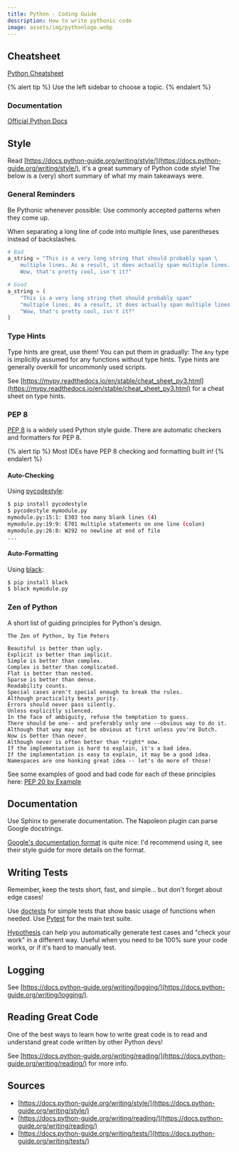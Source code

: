 ```yaml
---
title: Python - Coding Guide
description: How to write pythonic code
image: assets/img/pythonlogo.webp
---
```


## Cheatsheet

[Python Cheatsheet](https://www.pythoncheatsheet.org/cheatsheet/basics)

{% alert tip %}
Use the left sidebar to choose a topic.
{% endalert %}

### Documentation

[Official Python Docs](https://docs.python.org/3/library/index.html)

## Style

Read [https://docs.python-guide.org/writing/style/](https://docs.python-guide.org/writing/style/), it's a great summary of Python code style! The below is a (very) short summary of what my main takeaways were.

### General Reminders

Be Pythonic whenever possible: Use commonly accepted patterns when they come up.

When separating a long line of code into multiple lines, use parentheses instead of backslashes.

```python
# Bad
a_string = "This is a very long string that should probably span \
    multiple lines. As a result, it does actually span multiple lines. \
    Wow, that's pretty cool, isn't it?"

# Good
a_string = (
    "This is a very long string that should probably span"
    "multiple lines. As a result, it does actually span multiple lines."
    "Wow, that's pretty cool, isn't it?"
)
```

### Type Hints

Type hints are great, use them! You can put them in gradually: The `Any` type is implicitly assumed for any functions without type hints. Type hints are generally overkill for uncommonly used scripts.

See [https://mypy.readthedocs.io/en/stable/cheat_sheet_py3.html](https://mypy.readthedocs.io/en/stable/cheat_sheet_py3.html) for a cheat sheet on type hints.

### PEP 8

[PEP 8](https://pep8.org/) is a widely used Python style guide. There are automatic checkers and formatters for PEP 8.

{% alert tip %}
Most IDEs have PEP 8 checking and formatting built in!
{% endalert %}

#### Auto-Checking

Using [pycodestyle](https://github.com/PyCQA/pycodestyle):

```bash
$ pip install pycodestyle
$ pycodestyle mymodule.py
mymodule.py:15:1: E303 too many blank lines (4)
mymodule.py:19:9: E701 multiple statements on one line (colon)
mymodule.py:26:8: W292 no newline at end of file
...
```

#### Auto-Formatting

Using [black](https://github.com/psf/black):

```bash
$ pip install black
$ black mymodule.py
```

### Zen of Python

A short list of guiding principles for Python's design.

```text
The Zen of Python, by Tim Peters

Beautiful is better than ugly.
Explicit is better than implicit.
Simple is better than complex.
Complex is better than complicated.
Flat is better than nested.
Sparse is better than dense.
Readability counts.
Special cases aren't special enough to break the rules.
Although practicality beats purity.
Errors should never pass silently.
Unless explicitly silenced.
In the face of ambiguity, refuse the temptation to guess.
There should be one-- and preferably only one --obvious way to do it.
Although that way may not be obvious at first unless you're Dutch.
Now is better than never.
Although never is often better than *right* now.
If the implementation is hard to explain, it's a bad idea.
If the implementation is easy to explain, it may be a good idea.
Namespaces are one honking great idea -- let's do more of those!
```

See some examples of good and bad code for each of these principles here: [PEP 20 by Example](https://github.com/hblanks/zen-of-python-by-example/blob/master/pep20_by_example.py)

## Documentation

Use Sphinx to generate documentation. The Napoleon plugin can parse Google docstrings.

[Google's documentation format](https://google.github.io/styleguide/pyguide.html#38-comments-and-docstrings) is quite nice: I'd recommend using it, see their style guide for more details on the format.

## Writing Tests

Remember, keep the tests short, fast, and simple... but don't forget about edge cases!

Use [doctests](https://realpython.com/python-doctest/) for simple tests that show basic usage of functions when needed. Use [Pytest](https://docs.pytest.org/en/7.2.x/getting-started.html) for the main test suite.

[Hypothesis](https://hypothesis.readthedocs.io/en/latest/quickstart.html) can help you automatically generate test cases and "check your work" in a different way. Useful when you need to be 100% sure your code works, or if it's hard to manually test.

## Logging

See [https://docs.python-guide.org/writing/logging/](https://docs.python-guide.org/writing/logging/).

## Reading Great Code

One of the best ways to learn how to write great code is to read and understand great code written by other Python devs!

See [https://docs.python-guide.org/writing/reading/](https://docs.python-guide.org/writing/reading/) for more info.

## Sources

- [https://docs.python-guide.org/writing/style/](https://docs.python-guide.org/writing/style/)
- [https://docs.python-guide.org/writing/reading/](https://docs.python-guide.org/writing/reading/)
- [https://docs.python-guide.org/writing/tests/](https://docs.python-guide.org/writing/tests/)
